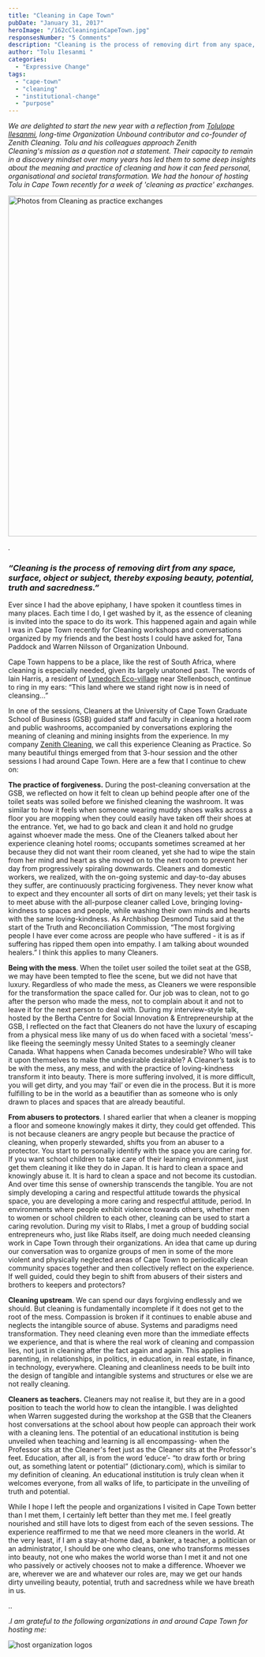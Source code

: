 ```yaml
---
title: "Cleaning in Cape Town"
pubDate: "January 31, 2017"
heroImage: "/162cCleaninginCapeTown.jpg"
responsesNumber: "5 Comments"
description: "Cleaning is the process of removing dirt from any space, surface, object or subject, thereby exposing beauty, potential, truth and sacredness.” Ever since I had the above epiphany, I have spoken it countless times in many places. Each time I do, I get washed by it, as the essence of cleaning is invited into the space to do its work. This happened again and again while I was in Cape Town recently for Cleaning workshops and conversations organized by […]"
author: "Tolu Ilesanmi "
categories: 
  - "Expressive Change"
tags: 
  - "cape-town"
  - "cleaning"
  - "institutional-change"
  - "purpose"
---
```


_We are delighted to start the new year with a reflection from [Tolulope Ilesanmi](https://organizationunbound.org/tolulope-ilesanmi/), long-time Organization Unbound contributor and co-founder of Zenith Cleaning. Tolu and his colleagues approach Zenith Cleaning's mission as a question not a statement. Their capacity to remain in a discovery mindset over many years has led them to some deep insights about the meaning and practice of cleaning and how it can feed personal, organisational and societal transformation. We had the honour of hosting Tolu in Cape Town recently for a week of 'cleaning as practice' exchanges._

<Image src="/Finalite.jpg" alt="Photos from Cleaning as practice exchanges" width="590" height="691">



_._

### *“Cleaning is the process of removing dirt from any space, surface, object or subject,* *thereby exposing beauty, potential, truth and sacredness.”*



Ever since I had the above epiphany, I have spoken it countless times in many places. Each time I do, I get washed by it, as the essence of cleaning is invited into the space to do its work. This happened again and again while I was in Cape Town recently for Cleaning workshops and conversations organized by my friends and the best hosts I could have asked for, Tana Paddock and Warren Nilsson of Organization Unbound.

Cape Town happens to be a place, like the rest of South Africa, where cleaning is especially needed, given its largely unatoned past. The words of Iain Harris, a resident of [Lynedoch Eco-village](http://www.sustainabilityinstitute.net/about/lynedoch-ecovillage) near Stellenbosch, continue to ring in my ears: “This land where we stand right now is in need of cleansing…”

In one of the sessions, Cleaners at the University of Cape Town Graduate School of Business (GSB) guided staff and faculty in cleaning a hotel room and public washrooms, accompanied by conversations exploring the meaning of cleaning and mining insights from the experience. In my company [Zenith Cleaning](http://www.zenithcleaners.com/), we call this experience Cleaning as Practice. So many beautiful things emerged from that 3-hour session and the other sessions I had around Cape Town. Here are a few that I continue to chew on:

**The practice of forgiveness.** During the post-cleaning conversation at the GSB, we reflected on how it felt to clean up behind people after one of the toilet seats was soiled before we finished cleaning the washroom. It was similar to how it feels when someone wearing muddy shoes walks across a floor you are mopping when they could easily have taken off their shoes at the entrance. Yet, we had to go back and clean it and hold no grudge against whoever made the mess. One of the Cleaners talked about her experience cleaning hotel rooms; occupants sometimes screamed at her because they did not want their room cleaned, yet she had to wipe the stain from her mind and heart as she moved on to the next room to prevent her day from progressively spiraling downwards. Cleaners and domestic workers, we realized, with the on-going systemic and day-to-day abuses they suffer, are continuously practicing forgiveness. They never know what to expect and they encounter all sorts of dirt on many levels; yet their task is to meet abuse with the all-purpose cleaner called Love, bringing loving-kindness to spaces and people, while washing their own minds and hearts with the same loving-kindness. As Archbishop Desmond Tutu said at the start of the Truth and Reconciliation Commission, “The most forgiving people I have ever come across are people who have suffered - it is as if suffering has ripped them open into empathy. I am talking about wounded healers.” I think this applies to many Cleaners.

**Being with the mess**. When the toilet user soiled the toilet seat at the GSB, we may have been tempted to flee the scene, but we did not have that luxury. Regardless of who made the mess, as Cleaners we were responsible for the transformation the space called for. Our job was to clean, not to go after the person who made the mess, not to complain about it and not to leave it for the next person to deal with. During my interview-style talk, hosted by the Bertha Centre for Social Innovation & Entrepreneurship at the GSB, I reflected on the fact that Cleaners do not have the luxury of escaping from a physical mess like many of us do when faced with a societal ‘mess’- like fleeing the seemingly messy United States to a seemingly cleaner Canada. What happens when Canada becomes undesirable? Who will take it upon themselves to make the undesirable desirable? A Cleaner’s task is to be with the mess, any mess, and with the practice of loving-kindness transform it into beauty. There is more suffering involved, it is more difficult, you will get dirty, and you may ‘fail’ or even die in the process. But it is more fulfilling to be in the world as a beautifier than as someone who is only drawn to places and spaces that are already beautiful.

**From abusers to protectors**. I shared earlier that when a cleaner is mopping a floor and someone knowingly makes it dirty, they could get offended. This is not because cleaners are angry people but because the practice of cleaning, when properly stewarded, shifts you from an abuser to a protector. You start to personally identify with the space you are caring for. If you want school children to take care of their learning environment, just get them cleaning it like they do in Japan. It is hard to clean a space and knowingly abuse it. It is hard to clean a space and not become its custodian. And over time this sense of ownership transcends the tangible. You are not simply developing a caring and respectful attitude towards the physical space, you are developing a more caring and respectful attitude, period. In environments where people exhibit violence towards others, whether men to women or school children to each other, cleaning can be used to start a caring revolution. During my visit to Rlabs, I met a group of budding social entrepreneurs who, just like Rlabs itself, are doing much needed cleansing work in Cape Town through their organizations. An idea that came up during our conversation was to organize groups of men in some of the more violent and physically neglected areas of Cape Town to periodically clean community spaces together and then collectively reflect on the experience. If well guided, could they begin to shift from abusers of their sisters and brothers to keepers and protectors?

**Cleaning upstream**. We can spend our days forgiving endlessly and we should. But cleaning is fundamentally incomplete if it does not get to the root of the mess. Compassion is broken if it continues to enable abuse and neglects the intangible source of abuse. Systems and paradigms need transformation. They need cleaning even more than the immediate effects we experience, and that is where the real work of cleaning and compassion lies, not just in cleaning after the fact again and again. This applies in parenting, in relationships, in politics, in education, in real estate, in finance, in technology, everywhere. Cleaning and cleanliness needs to be built into the design of tangible and intangible systems and structures or else we are not really cleaning.

**Cleaners as teachers.** Cleaners may not realise it, but they are in a good position to teach the world how to clean the intangible. I was delighted when Warren suggested during the workshop at the GSB that the Cleaners host conversations at the school about how people can approach their work with a cleaning lens. The potential of an educational institution is being unveiled when teaching and learning is all encompassing- when the Professor sits at the Cleaner's feet just as the Cleaner sits at the Professor's feet. Education, after all, is from the word ‘educe’- “to draw forth or bring out, as something latent or potential” (dictionary.com), which is similar to my definition of cleaning. An educational institution is truly clean when it welcomes everyone, from all walks of life, to participate in the unveiling of truth and potential.

While I hope I left the people and organizations I visited in Cape Town better than I met them, I certainly left better than they met me. I feel greatly nourished and still have lots to digest from each of the seven sessions. The experience reaffirmed to me that we need more cleaners in the world. At the very least, if I am a stay-at-home dad, a banker, a teacher, a politician or an administrator, I should be one who cleans, one who transforms messes into beauty, not one who makes the world worse than I met it and not one who passively or actively chooses not to make a difference. Whoever we are, wherever we are and whatever our roles are, may we get our hands dirty unveiling beauty, potential, truth and sacredness while we have breath in us.

..

._I am grateful to the following organizations in and around Cape Town for hosting me:_


<Image src="/UploadPIC.jpg" alt="host organization logos">
